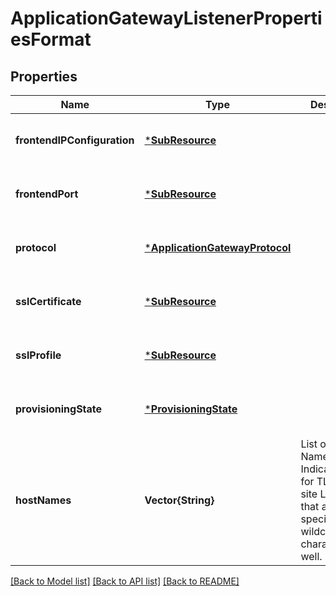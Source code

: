# ApplicationGatewayListenerPropertiesFormat


## Properties
Name | Type | Description | Notes
------------ | ------------- | ------------- | -------------
**frontendIPConfiguration** | [***SubResource**](SubResource.md) |  | [optional] [default to nothing]
**frontendPort** | [***SubResource**](SubResource.md) |  | [optional] [default to nothing]
**protocol** | [***ApplicationGatewayProtocol**](ApplicationGatewayProtocol.md) |  | [optional] [default to nothing]
**sslCertificate** | [***SubResource**](SubResource.md) |  | [optional] [default to nothing]
**sslProfile** | [***SubResource**](SubResource.md) |  | [optional] [default to nothing]
**provisioningState** | [***ProvisioningState**](ProvisioningState.md) |  | [optional] [default to nothing]
**hostNames** | **Vector{String}** | List of Server Name Indications(SNI) for TLS Multi-site Listener that allows special wildcard characters as well. | [optional] [default to nothing]


[[Back to Model list]](../README.md#models) [[Back to API list]](../README.md#api-endpoints) [[Back to README]](../README.md)



